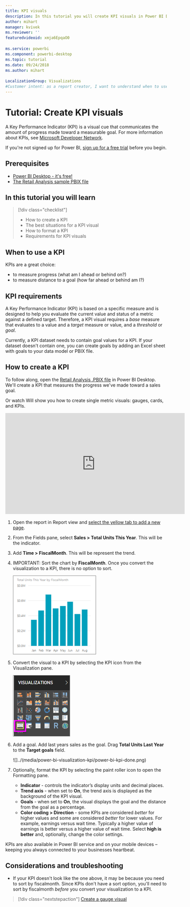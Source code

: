 ```yaml
---
title: KPI visuals
description: In this tutorial you will create KPI visuals in Power BI Desktop
author: mihart
manager: kvivek
ms.reviewer: ''
featuredvideoid: xmja6EpqaO0

ms.service: powerbi
ms.component: powerbi-desktop
ms.topic: tutorial
ms.date: 09/24/2018
ms.author: mihart

LocalizationGroup: Visualizations
#Customer intent: as a report creator, I want to understand when to use a KPI to visualize my data because there are so many different visual types, I want to be sure that a KPI is the best choice for my intent.  
---
```

# Tutorial: Create KPI visuals
A Key Performance Indicator (KPI) is a visual cue that communicates the amount of progress made toward a measurable goal. For more information about KPIs, see [Microsoft Developer Network](https://msdn.microsoft.com/library/hh272050).

If you're not signed up for Power BI, [sign up for a free trial](https://app.powerbi.com/signupredirect?pbi_source=web) before you begin.

## Prerequisites
* [Power BI Desktop - it's free!](https://powerbi.microsoft.com/en-us/get-started/)
* [The Retail Analysis sample PBIX file](http://download.microsoft.com/download/9/6/D/96DDC2FF-2568-491D-AAFA-AFDD6F763AE3/Retail%20Analysis%20Sample%20PBIX.pbix)

## In this tutorial you will learn
> [!div class="checklist"]
> * How to create a KPI
> * The best situations for a KPI visual
> * How to format a KPI
> * Requirements for KPI visuals

## When to use a KPI
KPIs are a great choice:

* to measure progress (what am I ahead or behind on?)
* to measure distance to a goal (how far ahead or behind am I?)   

## KPI requirements
A Key Performance Indicator (KPI) is based on a specific measure and is designed to help you evaluate the current value and status of a metric against a defined target. Therefore, a KPI visual requires a *base* measure that evaluates to a value and a *target* measure or value, and a *threshold* or *goal*.

Currently, a KPI dataset needs to contain goal values for a KPI. If your dataset doesn't contain one, you can create goals by adding an Excel sheet with goals to your data model or PBIX file.


## How to create a KPI
To follow along, open the [Retail Analysis .PBIX file](http://download.microsoft.com/download/9/6/D/96DDC2FF-2568-491D-AAFA-AFDD6F763AE3/Retail%20Analysis%20Sample%20PBIX.pbix) in Power BI Desktop. We'll create a KPI that measures the progress we've made toward a sales goal.

Or watch Will show you how to create single metric visuals: gauges, cards, and KPIs.

<iframe width="560" height="315" src="https://www.youtube.com/embed/xmja6EpqaO0?list=PL1N57mwBHtN0JFoKSR0n-tBkUJHeMP2cP" frameborder="0" allowfullscreen></iframe>

1. Open the report in Report view and [select the yellow tab to add a new page](../power-bi-report-add-page.md).    
2. From the Fields pane, select **Sales > Total Units This Year**.  This will be the indicator.
3. Add **Time > FiscalMonth**.  This will be represent the trend.
4. IMPORTANT: Sort the chart by **FiscalMonth**. Once you convert the visualization to a KPI, there is no option to sort.

    ![](../media/power-bi-visualization-kpi/power-bi-chart.png)
5. Convert the visual to a KPI by selecting the KPI icon from the Visualization pane.
   
    ![](../media/power-bi-visualization-kpi/power-bi-kpi-template.png)
6. Add a goal. Add last years sales as the goal. Drag **Total Units Last Year** to the **Target goals** field.
   
    ![]../(media/power-bi-visualization-kpi/power-bi-kpi-done.png)
7. Optionally, format the KPI by selecting the paint roller icon to open the Formatting pane.
   
   * **Indicator** - controls the indicator’s display units and decimal places.
   * **Trend axis** - when set to **On**, the trend axis is displayed as the background of the KPI visual.  
   * **Goals** - when set to **On**, the visual displays the goal and the distance from the goal as a percentage.
   * **Color coding > Direction** - some KPIs are considered *better* for higher values and some are considered *better* for lower values. For example, earnings versus wait time. Typically a higher value of earnings is better versus a higher value of wait time. Select **high is better** and, optionally, change the color settings.


KPIs are also available in Power BI service and on your mobile devices – keeping you always connected to your businesses heartbeat.

## Considerations and troubleshooting
* If your KPI doesn't look like the one above, it may be because you need to sort by fiscalmonth. Since KPIs don't have a sort option, you'll need to sort by fiscalmonth *before* you convert your visualization to a KPI.

> [!div class="nextstepaction"]
> [Create a gauge visual](power-bi-visualization-radial-gauge-charts.md)

